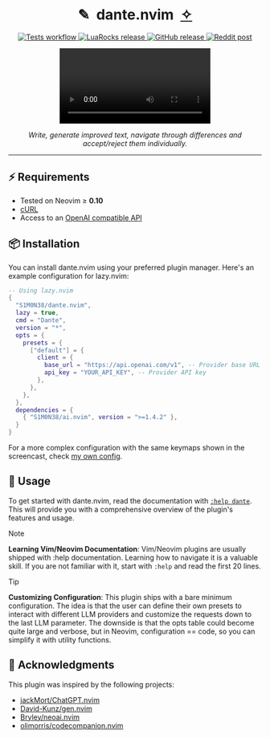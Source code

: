 <div align="center">
   <h1>✎&nbsp;&nbsp;dante.nvim&nbsp;&nbsp;<a href="https://github.com/S1M0N38/ai.nvim">✧</a></h1>
   <p align="center">
      <a href="https://github.com/S1M0N38/dante.nvim/actions/workflows/run-tests.yml">
      <img alt="Tests workflow" src="https://img.shields.io/github/actions/workflow/status/S1M0N38/dante.nvim/run-tests.yml?style=for-the-badge&label=Tests"/>
      </a>
      <a href="https://luarocks.org/modules/S1M0N38/dante.nvim">
      <img alt="LuaRocks release" src="https://img.shields.io/luarocks/v/S1M0N38/dante.nvim?style=for-the-badge&color=5d2fbf"/>
      </a>
      <a href="https://github.com/S1M0N38/dante.nvim/releases">
      <img alt="GitHub release" src="https://img.shields.io/github/v/release/S1M0N38/dante.nvim?style=for-the-badge&label=GitHub"/>
      </a>
      <a href="https://www.reddit.com/r/neovim/comments/182p87j/dantenvim_a_simple_ai_writing_assistant/">
      <img alt="Reddit post" src="https://img.shields.io/badge/post-reddit?style=for-the-badge&label=Reddit&color=FF5700"/>
      </a>
   </p>
   <div><video src="https://github.com/user-attachments/assets/1c9b2d29-944f-4a08-8135-cda8e61a0aa7" alt="Screencast: dante.nvim example usage"></div>
   <p><em>Write, generate improved text, navigate through differences and accept/reject them individually.</em></p>
   <hr>
</div>

## ⚡️ Requirements

- Tested on Neovim ≥ **0.10**
- [cURL](https://curl.se/)
- Access to an [OpenAI compatible API](https://github.com/S1M0N38/ai.nvim?tab=readme-ov-file#-llm-providers)

## 📦 Installation

You can install dante.nvim using your preferred plugin manager. Here's an example configuration for lazy.nvim:

```lua
-- Using lazy.nvim
{
  "S1M0N38/dante.nvim",
  lazy = true,
  cmd = "Dante",
  version = "*",
  opts = {
    presets = {
      ["default"] = {
        client = {
          base_url = "https://api.openai.com/v1", -- Provider base URL
          api_key = "YOUR_API_KEY", -- Provider API key
        },
      },
    },
  },
  dependencies = {
    { "S1M0N38/ai.nvim", version = ">=1.4.2" },
  }
}
```

For a more complex configuration with the same keymaps shown in the screencast, check [my own config](https://github.com/S1M0N38/dotfiles/blob/macos/config/lazyvim/lua/plugins/dante.lua).


## 🚀 Usage

To get started with dante.nvim, read the documentation with [`:help dante`](https://github.com/S1M0N38/dante.nvim/blob/main/doc/dante.txt). This will provide you with a comprehensive overview of the plugin's features and usage.

> [!NOTE]
> **Learning Vim/Neovim Documentation**: Vim/Neovim plugins are usually shipped with :help documentation. Learning how to navigate it is a valuable skill. If you are not familiar with it, start with `:help` and read the first 20 lines.

> [!TIP]
> **Customizing Configuration**: This plugin ships with a bare minimum configuration. The idea is that the user can define their own presets to interact with different LLM providers and customize the requests down to the last LLM parameter. The downside is that the opts table could become quite large and verbose, but in Neovim, configuration == code, so you can simplify it with utility functions.

## 🙏 Acknowledgments

This plugin was inspired by the following projects:

- [jackMort/ChatGPT.nvim](https://github.com/jackMort/ChatGPT.nvim)
- [David-Kunz/gen.nvim](https://github.com/David-Kunz/gen.nvim)
- [Bryley/neoai.nvim](https://github.com/Bryley/neoai.nvim)
- [olimorris/codecompanion.nvim](https://github.com/olimorris/codecompanion.nvim)
